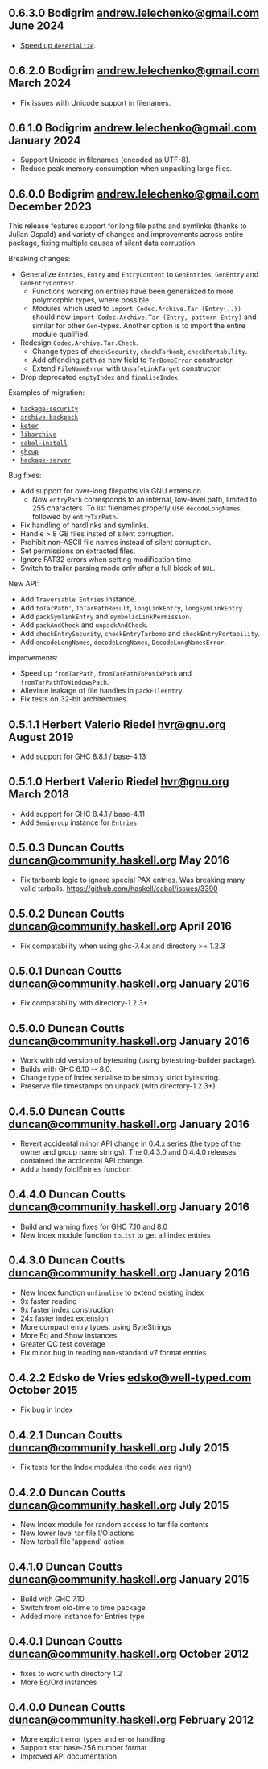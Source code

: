 ## 0.6.3.0 Bodigrim <andrew.lelechenko@gmail.com> June 2024

  * [Speed up `deserialize`](https://github.com/haskell/tar/pull/95).

## 0.6.2.0 Bodigrim <andrew.lelechenko@gmail.com> March 2024

  * Fix issues with Unicode support in filenames.

## 0.6.1.0 Bodigrim <andrew.lelechenko@gmail.com> January 2024

  * Support Unicode in filenames (encoded as UTF-8).
  * Reduce peak memory consumption when unpacking large files.

## 0.6.0.0 Bodigrim <andrew.lelechenko@gmail.com> December 2023

  This release features support for long file paths and symlinks
  (thanks to Julian Ospald) and variety of changes and improvements
  across entire package, fixing multiple causes of silent data corruption.

  Breaking changes:

  * Generalize `Entries`, `Entry` and `EntryContent` to `GenEntries`, `GenEntry` and `GenEntryContent`.
    * Functions working on entries have been generalized to more polymorphic types,
      where possible.
    * Modules which used to `import Codec.Archive.Tar (Entry(..))` should now
      `import Codec.Archive.Tar (Entry, pattern Entry)` and similar for other `Gen`-types.
      Another option is to import the entire module qualified.
  * Redesign `Codec.Archive.Tar.Check`.
    * Change types of `checkSecurity`, `checkTarbomb`, `checkPortability`.
    * Add offending path as new field to `TarBombError` constructor.
    * Extend `FileNameError` with `UnsafeLinkTarget` constructor.
  * Drop deprecated `emptyIndex` and `finaliseIndex`.

  Examples of migration:

  * [`hackage-security`](https://github.com/haskell/hackage-security/commit/24693ce115c9769fe3c6ec9ca1d137d14d0d27ff)
  * [`archive-backpack`](https://github.com/vmchale/archive-backpack/commit/4b3d1bdff15fcf044d6171ca649a930c775d491b)
  * [`keter`](https://github.com/snoyberg/keter/commit/20a33d9276d5781ca6993b857d8d097085983ede)
  * [`libarchive`](https://github.com/vmchale/libarchive/commit/c0e101fede924a6e12f1d726587626c48444e65d)
  * [`cabal-install`](https://github.com/haskell/cabal/commit/51e6483f95ecb4f395dce36e47af296902a75143)
  * [`ghcup`](https://github.com/haskell/ghcup-hs/commit/6ae312c1f9dd054546e4afe4c969c37cd54b09a9)
  * [`hackage-server`](https://github.com/haskell/hackage-server/commit/6b71d1659500aba50b6a1e48aa53039046720af8)

  Bug fixes:

  * Add support for over-long filepaths via GNU extension.
    * Now `entryPath` corresponds to an internal, low-level path, limited
      to 255 characters. To list filenames properly use `decodeLongNames`,
      followed by `entryTarPath`.
  * Fix handling of hardlinks and symlinks.
  * Handle > 8 GB files insted of silent corruption.
  * Prohibit non-ASCII file names instead of silent corruption.
  * Set permissions on extracted files.
  * Ignore FAT32 errors when setting modification time.
  * Switch to trailer parsing mode only after a full block of `NUL`.

  New API:

  * Add `Traversable Entries` instance.
  * Add `toTarPath'`, `ToTarPathResult`, `longLinkEntry`, `longSymLinkEntry`.
  * Add `packSymlinkEntry` and `symbolicLinkPermission`.
  * Add `packAndCheck` and `unpackAndCheck`.
  * Add `checkEntrySecurity`, `checkEntryTarbomb` and `checkEntryPortability`.
  * Add `encodeLongNames`, `decodeLongNames`, `DecodeLongNamesError`.

  Improvements:

  * Speed up `fromTarPath`, `fromTarPathToPosixPath` and `fromTarPathToWindowsPath`.
  * Alleviate leakage of file handles in `packFileEntry`.
  * Fix tests on 32-bit architectures.

## 0.5.1.1 Herbert Valerio Riedel <hvr@gnu.org> August 2019

  * Add support for GHC 8.8.1 / base-4.13

## 0.5.1.0 Herbert Valerio Riedel <hvr@gnu.org> March 2018

  * Add support for GHC 8.4.1 / base-4.11
  * Add `Semigroup` instance for `Entries`

## 0.5.0.3 Duncan Coutts <duncan@community.haskell.org> May 2016

  * Fix tarbomb logic to ignore special PAX entries. Was breaking many
    valid tarballs. https://github.com/haskell/cabal/issues/3390

## 0.5.0.2 Duncan Coutts <duncan@community.haskell.org> April 2016

  * Fix compatability when using ghc-7.4.x and directory >= 1.2.3

## 0.5.0.1 Duncan Coutts <duncan@community.haskell.org> January 2016

  * Fix compatability with directory-1.2.3+

## 0.5.0.0 Duncan Coutts <duncan@community.haskell.org> January 2016

  * Work with old version of bytestring (using bytestring-builder package).
  * Builds with GHC 6.10 -- 8.0.
  * Change type of Index.serialise to be simply strict bytestring.
  * Preserve file timestamps on unpack (with directory-1.2.3+)

## 0.4.5.0 Duncan Coutts <duncan@community.haskell.org> January 2016

  * Revert accidental minor API change in 0.4.x series (the type of the
    owner and group name strings). The 0.4.3.0 and 0.4.4.0 releases
    contained the accidental API change.
  * Add a handy foldlEntries function

## 0.4.4.0 Duncan Coutts <duncan@community.haskell.org> January 2016

  * Build and warning fixes for GHC 7.10 and 8.0
  * New Index module function `toList` to get all index entries

## 0.4.3.0 Duncan Coutts <duncan@community.haskell.org> January 2016

  * New Index function `unfinalise` to extend existing index
  * 9x  faster reading
  * 9x  faster index construction
  * 24x faster index extension
  * More compact entry types, using ByteStrings
  * More Eq and Show instances
  * Greater QC test coverage
  * Fix minor bug in reading non-standard v7 format entries

## 0.4.2.2 Edsko de Vries <edsko@well-typed.com> October 2015

  * Fix bug in Index

## 0.4.2.1 Duncan Coutts <duncan@community.haskell.org> July 2015

  * Fix tests for the Index modules (the code was right)

## 0.4.2.0 Duncan Coutts <duncan@community.haskell.org> July 2015

  * New Index module for random access to tar file contents
  * New lower level tar file I/O actions
  * New tarball file 'append' action

## 0.4.1.0 Duncan Coutts <duncan@community.haskell.org> January 2015

  * Build with GHC 7.10
  * Switch from old-time to time package
  * Added more instance for Entries type

## 0.4.0.1 Duncan Coutts <duncan@community.haskell.org> October 2012

  * fixes to work with directory 1.2
  * More Eq/Ord instances

## 0.4.0.0 Duncan Coutts <duncan@community.haskell.org> February 2012

  * More explicit error types and error handling
  * Support star base-256 number format
  * Improved API documentation
